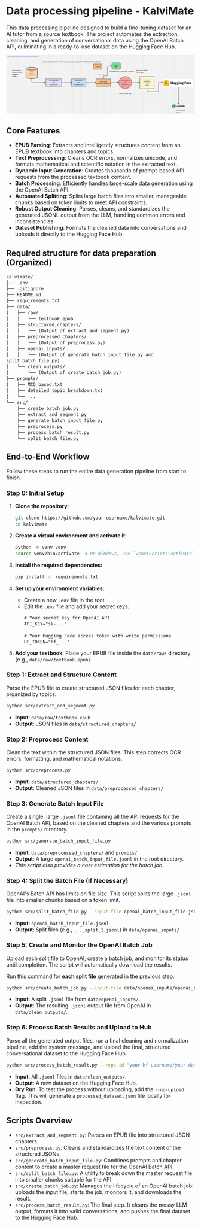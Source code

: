 
# Data processing pipeline - KalviMate

This data processing pipeline designed to build a fine-tuning dataset for an AI tutor from a source textbook. The project automates the extraction, cleaning, and generation of conversational data using the OpenAI Batch API, culminating in a ready-to-use dataset on the Hugging Face Hub.


![Data Pipeline workflow](../assests/datapipeline-workflow.png)


## Core Features

-   **EPUB Parsing**: Extracts and intelligently structures content from an EPUB textbook into chapters and topics.
-   **Text Preprocessing**: Cleans OCR errors, normalizes unicode, and formats mathematical and scientific notation in the extracted text.
-   **Dynamic Input Generation**: Creates thousands of prompt-based API requests from the processed textbook content.
-   **Batch Processing**: Efficiently handles large-scale data generation using the OpenAI Batch API.
-   **Automated Splitting**: Splits large batch files into smaller, manageable chunks based on token limits to meet API constraints.
-   **Robust Output Cleaning**: Parses, cleans, and standardizes the generated JSONL output from the LLM, handling common errors and inconsistencies.
-   **Dataset Publishing**: Formats the cleaned data into conversations and uploads it directly to the Hugging Face Hub.

## Required structure for data preparation (Organized)

```
kalvimate/
├── .env
├── .gitignore
├── README.md
├── requirements.txt
├── data/
│   ├── raw/
│   │   └── textbook.epub
│   ├── structured_chapters/
│   │   └── (Output of extract_and_segment.py)
│   ├── preprocessed_chapters/
│   │   └── (Output of preprocess.py)
│   ├── openai_inputs/
│   │   └── (Output of generate_batch_input_file.py and split_batch_file.py)
│   └── clean_outputs/
│       └── (Output of create_batch_job.py)
├── prompts/
│   ├── MCQ_based.txt
│   ├── detailed_topic_breakdown.txt
│   └── ...
└── src/
    ├── create_batch_job.py
    ├── extract_and_segment.py
    ├── generate_batch_input_file.py
    ├── preprocess.py
    ├── process_batch_result.py
    └── split_batch_file.py
```

## End-to-End Workflow

Follow these steps to run the entire data generation pipeline from start to finish.

### Step 0: Initial Setup

1.  **Clone the repository:**
    ```bash
    git clone https://github.com/your-username/kalvimate.git
    cd kalvimate
    ```

2.  **Create a virtual environment and activate it:**
    ```bash
    python -m venv venv
    source venv/bin/activate  # On Windows, use `venv\Scripts\activate`
    ```

3.  **Install the required dependencies:**
    ```bash
    pip install -r requirements.txt
    ```

4.  **Set up your environment variables:**
    -   Create a new `.env` file in the root
    -   Edit the `.env` file and add your secret keys:
        ```env
        # Your secret key for OpenAI API
        API_KEY="sk-..."

        # Your Hugging Face access token with write permissions
        HF_TOKEN="hf_..."
        ```
5.  **Add your textbook**: Place your EPUB file inside the `data/raw/` directory (e.g., `data/raw/textbook.epub`).

### Step 1: Extract and Structure Content

Parse the EPUB file to create structured JSON files for each chapter, organized by topics.

```bash
python src/extract_and_segment.py
```
-   **Input**: `data/raw/textbook.epub`
-   **Output**: JSON files in `data/structured_chapters/`

### Step 2: Preprocess Content

Clean the text within the structured JSON files. This step corrects OCR errors, formatting, and mathematical notations.

```bash
python src/preprocess.py
```
-   **Input**: `data/structured_chapters/`
-   **Output**: Cleaned JSON files in `data/preprocessed_chapters/`

### Step 3: Generate Batch Input File

Create a single, large `.jsonl` file containing all the API requests for the OpenAI Batch API, based on the cleaned chapters and the various prompts in the `prompts/` directory.

```bash
python src/generate_batch_input_file.py
```
-   **Input**: `data/preprocessed_chapters/` and `prompts/`
-   **Output**: A large `openai_batch_input_file.jsonl` in the root directory.
-   *This script also provides a cost estimation for the batch job.*

### Step 4: Split the Batch File (If Necessary)

OpenAI's Batch API has limits on file size. This script splits the large `.jsonl` file into smaller chunks based on a token limit.

```bash
python src/split_batch_file.py --input-file openai_batch_input_file.jsonl
```
-   **Input**: `openai_batch_input_file.jsonl`
-   **Output**: Split files (e.g., `..._split_1.jsonl`) in `data/openai_inputs/`

### Step 5: Create and Monitor the OpenAI Batch Job

Upload each split file to OpenAI, create a batch job, and monitor its status until completion. The script will automatically download the results.

Run this command for **each split file** generated in the previous step.

```bash
python src/create_batch_job.py --input-file data/openai_inputs/openai_batch_input_file_split_1.jsonl
```
-   **Input**: A split `.jsonl` file from `data/openai_inputs/`.
-   **Output**: The resulting `.jsonl` output file from OpenAI in `data/clean_outputs/`.

### Step 6: Process Batch Results and Upload to Hub

Parse all the generated output files, run a final cleaning and normalization pipeline, add the system message, and upload the final, structured conversational dataset to the Hugging Face Hub.

```bash
python src/process_batch_result.py --repo-id "your-hf-username/your-dataset-name"
```
-   **Input**: All `.jsonl` files in `data/clean_outputs/`.
-   **Output**: A new dataset on the Hugging Face Hub.
-   **Dry Run**: To test the process without uploading, add the `--no-upload` flag. This will generate a `processed_dataset.json` file locally for inspection.

## Scripts Overview

-   `src/extract_and_segment.py`: Parses an EPUB file into structured JSON chapters.
-   `src/preprocess.py`: Cleans and standardizes the text content of the structured JSONs.
-   `src/generate_batch_input_file.py`: Combines prompts and chapter content to create a master request file for the OpenAI Batch API.
-   `src/split_batch_file.py`: A utility to break down the master request file into smaller chunks suitable for the API.
-   `src/create_batch_job.py`: Manages the lifecycle of an OpenAI batch job: uploads the input file, starts the job, monitors it, and downloads the result.
-   `src/process_batch_result.py`: The final step. It cleans the messy LLM output, formats it into valid conversations, and pushes the final dataset to the Hugging Face Hub.